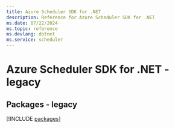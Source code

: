 ```yaml
---
title: Azure Scheduler SDK for .NET
description: Reference for Azure Scheduler SDK for .NET
ms.date: 07/22/2024
ms.topic: reference
ms.devlang: dotnet
ms.service: scheduler
---
```

# Azure Scheduler SDK for .NET - legacy
## Packages - legacy
[!INCLUDE [packages](scheduler-index.md)]